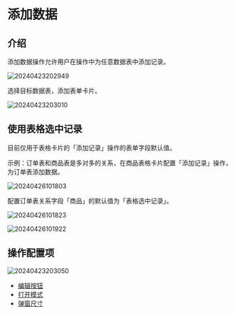# 添加数据

## 介绍

添加数据操作允许用户在操作中为任意数据表中添加记录。

![20240423202949](/actions/add-record-1.png)

选择目标数据表，添加表单卡片。

![20240423203010](/actions/add-record-2.png)

## 使用表格选中记录

目前仅用于表格卡片的「添加记录」操作的表单字段默认值。

示例：订单表和商品表是多对多的关系，在商品表格卡片配置「添加记录」操作，为订单表添加数据。

![20240426101803](/actions/add-record-3.png)

配置订单表关系字段「商品」的默认值为「表格选中记录」。

![20240426101823](/actions/add-record-4.png)

![20240426101922](/actions/add-record-5.png)

<!-- TODO: 插入视频或者gif图 -->

## 操作配置项

![20240423203050](/actions/add-record-6.png)

- [编辑按钮](/guides/advanced/configuration-interface/actions/action-settings/edit-button)
- [打开模式](/guides/advanced/configuration-interface/actions/action-settings/open-mode)
- [弹窗尺寸](/guides/advanced/configuration-interface/actions/action-settings/popup-size)